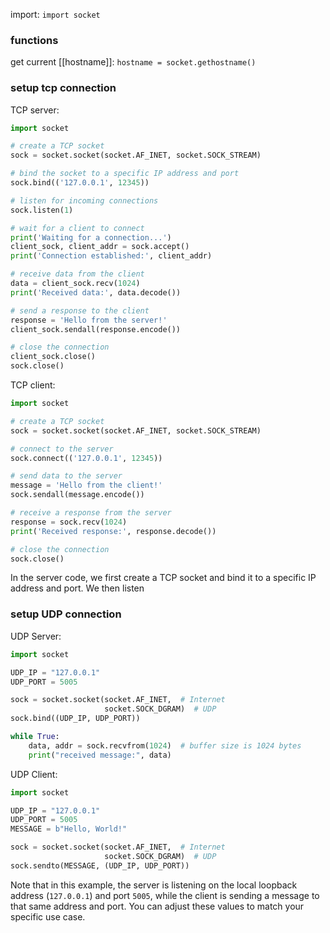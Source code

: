 import: `import socket`

### functions
get current [[hostname]]: `hostname = socket.gethostname()`

### setup tcp connection
TCP server:
```python
import socket

# create a TCP socket
sock = socket.socket(socket.AF_INET, socket.SOCK_STREAM)

# bind the socket to a specific IP address and port
sock.bind(('127.0.0.1', 12345))

# listen for incoming connections
sock.listen(1)

# wait for a client to connect
print('Waiting for a connection...')
client_sock, client_addr = sock.accept()
print('Connection established:', client_addr)

# receive data from the client
data = client_sock.recv(1024)
print('Received data:', data.decode())

# send a response to the client
response = 'Hello from the server!'
client_sock.sendall(response.encode())

# close the connection
client_sock.close()
sock.close()
```

TCP client:
```python
import socket

# create a TCP socket
sock = socket.socket(socket.AF_INET, socket.SOCK_STREAM)

# connect to the server
sock.connect(('127.0.0.1', 12345))

# send data to the server
message = 'Hello from the client!'
sock.sendall(message.encode())

# receive a response from the server
response = sock.recv(1024)
print('Received response:', response.decode())

# close the connection
sock.close()
```
In the server code, we first create a TCP socket and bind it to a specific IP address and port. We then listen

### setup UDP connection
UDP Server:
```python
import socket

UDP_IP = "127.0.0.1"
UDP_PORT = 5005

sock = socket.socket(socket.AF_INET,  # Internet
                     socket.SOCK_DGRAM)  # UDP
sock.bind((UDP_IP, UDP_PORT))

while True:
    data, addr = sock.recvfrom(1024)  # buffer size is 1024 bytes
    print("received message:", data)
```

UDP Client:
```python
import socket

UDP_IP = "127.0.0.1"
UDP_PORT = 5005
MESSAGE = b"Hello, World!"

sock = socket.socket(socket.AF_INET,  # Internet
                     socket.SOCK_DGRAM)  # UDP
sock.sendto(MESSAGE, (UDP_IP, UDP_PORT))
```
Note that in this example, the server is listening on the local loopback address (`127.0.0.1`) and port `5005`, while the client is sending a message to that same address and port. You can adjust these values to match your specific use case.

